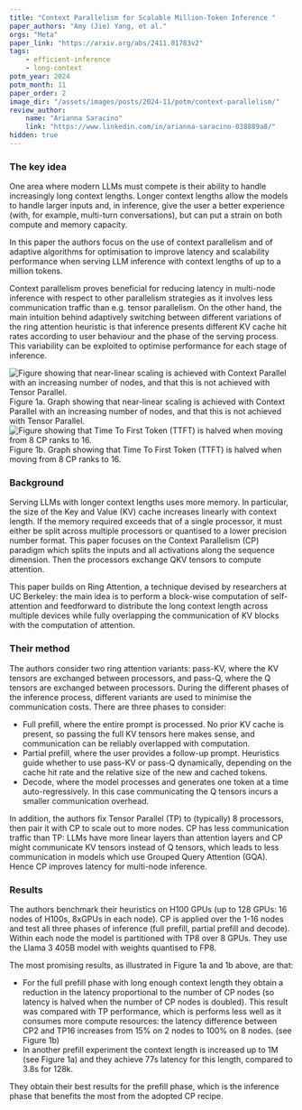 ```yaml
---
title: "Context Parallelism for Scalable Million-Token Inference "
paper_authors: "Amy (Jie) Yang, et al."
orgs: "Meta"
paper_link: "https://arxiv.org/abs/2411.01783v2"
tags:
    - efficient-inference
    - long-context
potm_year: 2024
potm_month: 11
paper_order: 2
image_dir: "/assets/images/posts/2024-11/potm/context-parallelism/"
review_author:
    name: "Arianna Saracino"
    link: "https://www.linkedin.com/in/arianna-saracino-038889a8/"
hidden: true
---
```


### The key idea

One area where modern LLMs must compete is their ability to handle increasingly long context lengths. Longer context lengths allow the models to handle larger inputs and, in inference, give the user a better experience (with, for example, multi-turn conversations), but can put a strain on both compute and memory capacity. 

In this paper the authors focus on the use of context parallelism and of adaptive algorithms for optimisation to improve latency and scalability performance when serving LLM inference with context lengths of up to a million tokens. 

Context parallelism proves beneficial for reducing latency in multi-node inference with respect to other parallelism strategies as it involves less communication traffic than e.g. tensor parallelism. On the other hand, the main intuition behind adaptively switching between different variations of the ring attention heuristic is that inference presents different KV cache hit rates according to user behaviour and the phase of the serving process. This variability can be exploited to optimise performance for each stage of inference.

<img src="{{ page.image_dir | append: 'fig-1a.png' | relative_url }}" alt="Figure showing that near-linear scaling is achieved with Context Parallel with an increasing number of nodes, and that this is not achieved with Tensor Parallel." class="constrained_img_large">
<figcaption>Figure 1a. Graph showing that near-linear scaling is achieved with Context Parallel with an increasing number of nodes, and that this is not achieved with Tensor Parallel.</figcaption>

<img src="{{ page.image_dir | append: 'fig-1b.png' | relative_url }}" alt="Figure showing that Time To First Token (TTFT) is halved when moving from 8 CP ranks to 16." class="constrained_img_large">
<figcaption>Figure 1b. Graph showing that Time To First Token (TTFT) is halved when moving from 8 CP ranks to 16.</figcaption>


### Background

Serving LLMs with longer context lengths uses more memory. In particular, the size of the Key and Value (KV) cache increases linearly with context length. If the memory required exceeds that of a single processor, it must either be split across multiple processors or quantised to a lower precision number format. This paper focuses on the Context Parallelism (CP) paradigm which splits the inputs and all activations along the sequence dimension. Then the processors exchange QKV tensors to compute attention. 

This paper builds on Ring Attention, a technique devised by researchers at UC Berkeley: the main idea is to perform a block-wise computation of self-attention and feedforward to distribute the long context length across multiple devices while fully overlapping the communication of KV blocks with the computation of attention.


### Their method

The authors consider two ring attention variants: pass-KV, where the KV tensors are exchanged between processors, and pass-Q, where the Q tensors are exchanged between processors. During the different phases of the inference process, different variants are used to minimise the communication costs. There are three phases to consider:

- Full prefill, where the entire prompt is processed. No prior KV cache is present, so passing the full KV tensors here makes sense, and communication can be reliably overlapped with computation.
- Partial prefill, where the user provides a follow-up prompt. Heuristics guide whether to use pass-KV or pass-Q dynamically, depending on the cache hit rate and the relative size of the new and cached tokens.
- Decode, where the model processes and generates one token at a time auto-regressively. In this case communicating the Q tensors incurs a smaller communication overhead. 

In addition, the authors fix Tensor Parallel (TP) to (typically) 8 processors, then pair it with CP to scale out to more nodes. CP has less communication traffic than TP: LLMs have more linear layers than attention layers and CP might communicate KV tensors instead of Q tensors, which leads to less communication in models which use Grouped Query Attention (GQA). Hence CP improves latency for multi-node inference.

### Results
The authors benchmark their heuristics on H100 GPUs (up to 128 GPUs: 16 nodes of H100s, 8xGPUs in each node). CP is applied over the 1-16 nodes and test all three phases of inference (full prefill, partial prefill and decode). Within each node the model is partitioned with TP8 over 8 GPUs. They use the Llama 3 405B model with weights quantised to FP8.

The most promising results, as illustrated in Figure 1a and 1b above, are that: 

- For the full prefill phase with long enough context length they obtain a reduction in the latency proportional to the number of CP nodes (so latency is halved when the number of CP nodes is doubled). This result was compared with TP performance, which is performs less well as it consumes more compute resources: the latency difference between CP2 and TP16 increases from 15% on 2 nodes to 100% on 8 nodes. (see Figure 1b)
- In another prefill experiment the context length is increased up to 1M (see Figure 1a) and they achieve 77s latency for this length, compared to 3.8s for 128k. 

They obtain their best results for the prefill phase, which is the inference phase that benefits the most from the adopted CP recipe.

